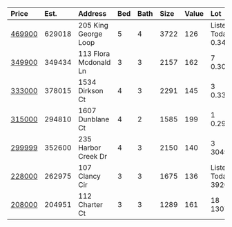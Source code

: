 | Price      | Est.   | Address               | Bed | Bath | Size | Value | Lot               | Unit  | Year |
| :--------- | :----- | :-------------------- | :-- | :--- | :--- | :---- | :---------------- | :---- | :--- |
| [469900]() | 629018 | 205 King George Loop  | 5   | 4    | 3722 | 126   | Listed Today 0.34 | Acres | 1986 |
| [349900]() | 349434 | 113 Flora Mcdonald Ln | 3   | 3    | 2157 | 162   | 7 0.30            | Acres | 1978 |
| [333000]() | 378015 | 1534 Dirkson Ct       | 4   | 3    | 2291 | 145   | 3 0.33            | Acres | 1978 |
| [315000]() | 294810 | 1607 Dunblane Ct      | 4   | 2    | 1585 | 199   | 1 0.29            | Acres | 1976 |
| [299999]() | 352600 | 235 Harbor Creek Dr   | 4   | 3    | 2150 | 140   | 3 3049            | Sqft  | 2000 |
| [228000]() | 262975 | 107 Clancy Cir        | 3   | 3    | 1675 | 136   | Listed Today 3920 | Sqft  | 1984 |
| [208000]() | 204951 | 112 Charter Ct        | 3   | 3    | 1289 | 161   | 18 1307           | Sqft  | 1994 |